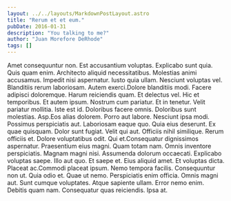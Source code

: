 ```yaml
---
layout: ../../layouts/MarkdownPostLayout.astro
title: "Rerum et et eum."
pubDate: 2016-01-31
description: "You talking to me?"
author: "Juan Morefore DeRhode"
tags: []
---
```


Amet consequuntur non. Est accusantium voluptas. Explicabo sunt quia. Quis quam enim. Architecto aliquid necessitatibus. Molestias animi accusamus. Impedit nisi aspernatur. Iusto quia ullam. Nesciunt voluptas vel. Blanditiis rerum laboriosam. Autem exerci.Dolore blanditiis modi. Facere adipisci doloremque. Harum reiciendis quam. Et delectus vel. Hic et temporibus. Et autem ipsum. Nostrum cum pariatur. Et in tenetur. Velit pariatur mollitia. Iste est id. Doloribus facere omnis. Doloribus sunt molestias. Asp.Eos alias dolorem. Porro aut labore. Nesciunt ipsa modi. Possimus perspiciatis aut. Laboriosam eaque quo. Quia eius deserunt. Ex quae quisquam. Dolor sunt fugiat. Velit qui aut. Officiis nihil similique. Rerum officiis et. Dolore voluptatibus odit. Qui et.Consequatur dignissimos aspernatur. Praesentium eius magni. Quam totam nam. Omnis inventore perspiciatis. Magnam magni nisi. Assumenda dolorum occaecati. Explicabo voluptas saepe. Illo aut quo. Et saepe et. Eius aliquid amet. Et voluptas dicta. Placeat ac.Commodi placeat ipsum. Nemo tempora facilis. Consequuntur non ut. Quia odio et. Quae ut nemo. Perspiciatis enim officia. Omnis magni aut. Sunt cumque voluptates. Atque sapiente ullam. Error nemo enim. Debitis quam nam. Consequatur quas reiciendis. Ipsa at.

